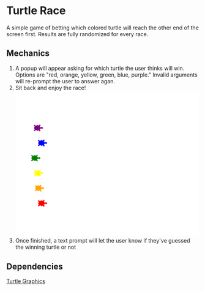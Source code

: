 # Turtle Race
A simple game of betting which colored turtle will reach the other end of the screen first. Results are fully randomized for every race.

## Mechanics
1. A popup will appear asking for which turtle the user thinks will win. Options are "red, orange, yellow, green, blue, purple." Invalid arguments will re-prompt the user to answer agan.
2. Sit back and enjoy the race!
![img.png](img.png)
3. Once finished, a text prompt will let the user know if they've guessed the winning turtle or not

## Dependencies

[Turtle Graphics](https://docs.python.org/3/library/turtle.html)